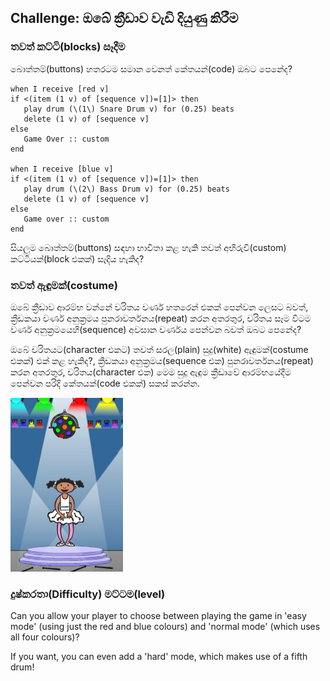## Challenge: ඔබේ ක්‍රීඩාව වැඩි දියුණු කිරීම

### තවත් කට්ටි(blocks) සෑදීම

බොත්තම්(buttons) හතරටම සමාන වෙනත් කේතයන්(code) ඔබට පෙනේද?

```blocks3
when I receive [red v]
if <(item (1 v) of [sequence v])=[1]> then
   play drum (\(1\) Snare Drum v) for (0.25) beats
   delete (1 v) of [sequence v]
else
   Game Over :: custom
end

when I receive [blue v]
if <(item (1 v) of [sequence v])=[1]> then
   play drum (\(2\) Bass Drum v) for (0.25) beats
   delete (1 v) of [sequence v]
else
   Game over :: custom
end
```

සියලුම බොත්තම්(buttons) සඳහා භාවිතා කළ හැකි තවත් අභිරුචි(custom) කට්ටියක්(block එකක්) සෑදිය හැකිද?

### තවත් ඇඳුමක්(costume)

ඔබේ ක්‍රීඩාව ආරම්භ වන්නේ චරිතය වර්ණ හතරෙන් එකක් පෙන්වන ලෙසට බවත්, ක්‍රීඩකයා වර්ණ අනුක්‍රමය පුනරාවර්තනය(repeat) කරන අතරතුර, චරිතය සෑම විටම වර්ණ අනුක්‍රමයෙහි(sequence) අවසාන වර්ණය පෙන්වන බවත් ඔබට පෙනේද? 

ඔබේ චරිතයට(character එකට) තවත් සරල(plain) සුදු(white) ඇඳුමක්(costume එකක්) එක් කළ හැකිද?, ක්‍රීඩකයා අනුක්‍රමය(sequence එක) පුනරාවර්තනය(repeat) කරන අතරතුර, චරිතය(character එක) මෙම සුදු ඇඳුම ක්‍රීඩාවේ ආරම්භයේදීම පෙන්වන පරිදි කේතයක්(code එකක්) සකස් කරන්න.

![තිර රුව(screenshot)](images/colour-white.png)

### දුෂ්කරතා(Difficulty) මට්ටම(level)

Can you allow your player to choose between playing the game in 'easy mode' (using just the red and blue colours) and 'normal mode' (which uses all four colours)?

If you want, you can even add a 'hard' mode, which makes use of a fifth drum!